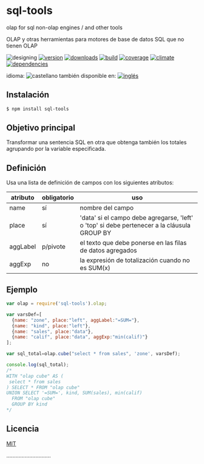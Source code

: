<!-- multilang from README.md




NO MODIFIQUE ESTE ARCHIVO. FUE GENERADO AUTOMÁTICAMENTE POR multilang.js




-->
# sql-tools
olap for sql non-olap engines / and other tools


OLAP y otras herramientas para motores de base de datos SQL que no tienen OLAP


![designing](https://img.shields.io/badge/stability-desgining-red.svg)
[![version](https://img.shields.io/npm/v/sql-tools.svg)](https://npmjs.org/package/sql-tools)
[![downloads](https://img.shields.io/npm/dm/sql-tools.svg)](https://npmjs.org/package/sql-tools)
[![build](https://img.shields.io/travis/codenautas/sql-tools/master.svg)](https://travis-ci.org/codenautas/sql-tools)
[![coverage](https://img.shields.io/coveralls/codenautas/sql-tools/master.svg)](https://coveralls.io/r/codenautas/sql-tools)
[![climate](https://img.shields.io/codeclimate/github/codenautas/sql-tools.svg)](https://codeclimate.com/github/codenautas/sql-tools)
[![dependencies](https://img.shields.io/david/codenautas/sql-tools.svg)](https://david-dm.org/codenautas/sql-tools)

<!--multilang buttons-->

idioma: ![castellano](https://raw.githubusercontent.com/codenautas/multilang/master/img/lang-es.png)
también disponible en:
[![inglés](https://raw.githubusercontent.com/codenautas/multilang/master/img/lang-en.png)](README.md)

## Instalación


```sh
$ npm install sql-tools
```


## Objetivo principal

Transformar una sentencia SQL en otra que obtenga también los totales agrupando por la variable especificada.


## Definición

Usa una lista de definición de campos con los siguientes atributos:

atributo  | obligatorio | uso
----------|-----------|-------------------------------------
name      | sí        | nombre del campo
place     | sí        | 'data' si el campo debe agregarse, 'left' o 'top' si debe pertenecer a la cláusula GROUP BY
aggLabel  | p/pivote  | el texto que debe ponerse en las filas de datos agregados
aggExp    | no        | la expresión de totalización cuando no es SUM(x)


## Ejemplo


```js
var olap = require('sql-tools').olap;

var varsDef=[
  {name: "zone", place:"left", aggLabel:"=SUM="}, 
  {name: "kind", place:"left"},
  {name: "sales", place:"data"},
  {name: "calif", place:"data", aggExp:"min(calif)"}
];

var sql_total=olap.cube("select * from sales", 'zone', varsDef);

console.log(sql_total);
/*
WITH "olap cube" AS (
 select * from sales
) SELECT * FROM "olap cube"
UNION SELECT '=SUM=', kind, SUM(sales), min(calif)
  FROM "olap cube"
  GROUP BY kind
*/
```


## Licencia


[MIT](LICENSE)

.............................